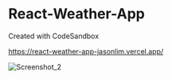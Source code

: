 # React-Weather-App
Created with CodeSandbox

https://react-weather-app-jasonlim.vercel.app/

![Screenshot_2](https://user-images.githubusercontent.com/107684179/191266359-9740419c-bbdf-4aa3-bda0-47754320ac18.png)
